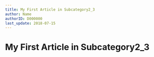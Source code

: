 ```yaml
---
title: My First Article in Subcategory2_3
author: Name
authorID: D000000
last_update: 2018-07-15
---
```

# My First Article in Subcategory2_3
